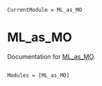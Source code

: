 ```@meta
CurrentModule = ML_as_MO
```

# ML_as_MO

Documentation for [ML_as_MO](https://github.com/joonatanl/ML_as_MO.jl).

```@index
```

```@autodocs
Modules = [ML_as_MO]
```
